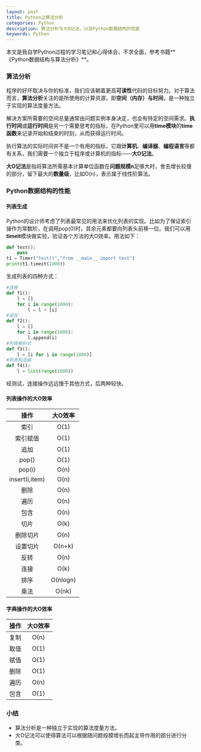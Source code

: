 ```yaml
---
layout: post
title: Python之算法分析
categories: Python
description: 算法分析与大O记法，以及Python数据结构的性能
keywords: Python
---
```


本文是我自学Python过程的学习笔记和心得体会，不求全面，参考书籍**《Python数据结构与算法分析》**。

### 算法分析

 程序的好坏取决与你的标准，我们应该朝着更高**可读性**代码的目标努力。对于算法而言，**算法分析**关注的是所使用的计算资源，即**空间（内存）**与**时间**，是一种独立于实现的算法度量方法。

解决方案所需要的空间总量通常由问题实例本身决定，也会有特定的空间需求。**执行时间**或**运行时间**是另一个需要思考的指标，在Python里可以用**time模块**的**time函数**来记录开始和结束的时刻，从而获得运行时间。

执行算法的实际时间并不是一个有用的指标，它跟**计算机**、**编译器**、**编程语言**等都有关系，我们需要一个独立于程序或计算机的指标——**大O记法**。

**大O记法**是指将算法所需基本计算单位函数在**问题规模n**足够大时，舍去增长较慢的部分，留下最大的**数量级**，比如O(n)，表示属于线性阶算法。

### Python数据结构的性能

#### 列表生成

Python的设计师考虑了列表最常见的用法来优化列表的实现。比如为了保证索引操作为常数阶，在调用pop(0)时，其余元素都要向列表头前移一位。我们可以用**timeit**模块做实验，验证各个方法的大O效率。用法如下：

```python
def test():
	pass
t1 = Timer("test()","from __main__ import test")
print(t1.timeit(1000))
```

生成列表的四种方式：

```python
#连接
def f1():
    l = []
    for i in range(1000):
    	l = l + [i]
#追加        
def f2():
    l = []
    for i in range(1000):
        l.append(i)
#列表解析式        
def f3():
    l = [i for i in range(1000)]
#列表构造器    
def f4():
    l = list(range(1000))
```

经测试，连接操作远远慢于其他方式，后两种较快。

#### 列表操作的大O效率


| 操作     | 大O效率 |
| :--: | :----: |
| 索引     | O(1) |
| 索引赋值 | O(1) |
| 追加 | O(1) |
| pop() | O(1) |
| pop(i) | O(n) |
| insert(i,item) | O(n) |
| 删除 | O(n) |
| 遍历 | O(n) |
| 包含 | O(n) |
| 切片 | O(k) |
| 删除切片 | O(n) |
| 设置切片 | O(n+k) |
| 反转 | O(n) |
| 连接 | O(k) |
| 排序 | O(nlogn) |
| 乘法 | O(nk) |

#### 字典操作的大O效率

| 操作 | 大O效率 |
| :--: | :-----: |
| 复制 |  O(n)   |
| 取值 |  O(1)   |
| 赋值 |  O(1)   |
| 删除 |  O(1)   |
| 遍历 |  O(n)   |
| 包含 |  O(1)   |

### 小结

- 算法分析是一种独立于实现的算法度量方法。
- 大O记法可以使得算法可以根据随问题规模增长而起主导作用的部分进行分类。



